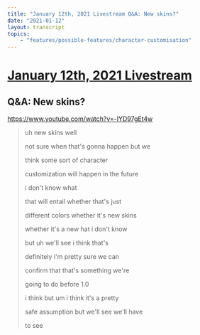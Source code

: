 ```yaml
---
title: "January 12th, 2021 Livestream Q&A: New skins?"
date: "2021-01-12"
layout: transcript
topics:
    - "features/possible-features/character-customisation"
---
```

# [January 12th, 2021 Livestream](../2021-01-12.md)
## Q&A: New skins?
https://www.youtube.com/watch?v=-IYD97gEt4w
> uh new skins well
> 
> not sure when that's gonna happen but we
> 
> think some sort of character
> 
> customization will happen in the future
> 
> i don't know what
> 
> that will entail whether that's just
> 
> different colors whether it's new skins
> 
> whether it's a new hat i don't know
> 
> but uh we'll see i think that's
> 
> definitely i'm pretty sure we can
> 
> confirm that that's something we're
> 
> going to do before 1.0
> 
> i think but um i think it's a pretty
> 
> safe assumption but we'll see we'll have
> 
> to see
> 
